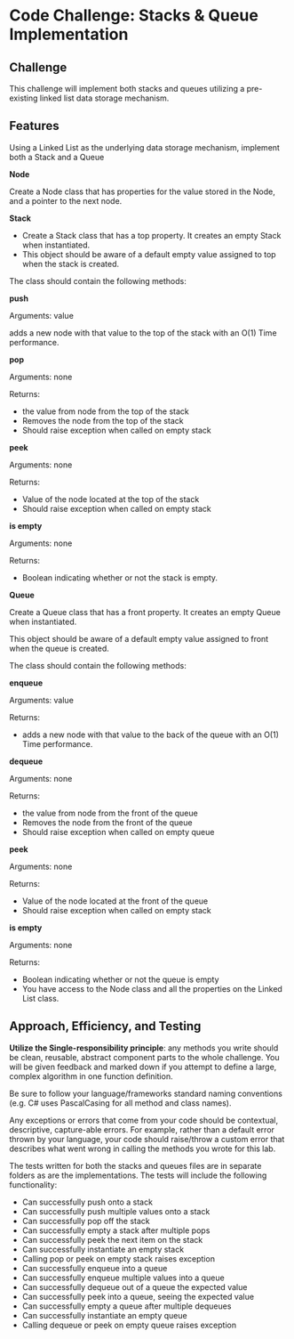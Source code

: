 # Code Challenge: Stacks & Queue Implementation

## Challenge

This challenge will implement both stacks and queues utilizing a pre-existing linked list data storage mechanism.

## Features

Using a Linked List as the underlying data storage mechanism, implement both a Stack and a Queue

**Node**

Create a Node class that has properties for the value stored in the Node, and a pointer to the next node.

**Stack**

- Create a Stack class that has a top property. It creates an empty Stack when instantiated.
- This object should be aware of a default empty value assigned to top when the stack is created.

The class should contain the following methods:

**push**

Arguments: value

adds a new node with that value to the top of the stack with an O(1) Time performance.

**pop**

Arguments: none

Returns:
  - the value from node from the top of the stack
  - Removes the node from the top of the stack
  - Should raise exception when called on empty stack

**peek**

Arguments: none

Returns:
  - Value of the node located at the top of the stack
  - Should raise exception when called on empty stack

**is empty**

Arguments: none

Returns:
  - Boolean indicating whether or not the stack is empty.

**Queue**

Create a Queue class that has a front property. It creates an empty Queue when instantiated.

This object should be aware of a default empty value assigned to front when the queue is created.

The class should contain the following methods:

**enqueue**

Arguments: value

Returns:
  - adds a new node with that value to the back of the queue with an O(1) Time performance.

**dequeue**

Arguments: none

Returns:

  - the value from node from the front of the queue
  - Removes the node from the front of the queue
  - Should raise exception when called on empty queue

**peek**

Arguments: none

Returns:

  - Value of the node located at the front of the queue
  - Should raise exception when called on empty stack

**is empty**

Arguments: none

Returns:
  - Boolean indicating whether or not the queue is empty
  - You have access to the Node class and all the properties on the Linked List class.

## Approach, Efficiency, and Testing

**Utilize the Single-responsibility principle**: any methods you write should be clean, reusable, abstract component parts to the whole challenge. You will be given feedback and marked down if you attempt to define a large, complex algorithm in one function definition.

Be sure to follow your language/frameworks standard naming conventions (e.g. C# uses PascalCasing for all method and class names).

Any exceptions or errors that come from your code should be contextual, descriptive, capture-able errors. For example, rather than a default error thrown by your language, your code should raise/throw a custom error that describes what went wrong in calling the methods you wrote for this lab.

The tests written for both the stacks and queues files are in separate folders as are the implementations. The tests will include the following functionality:

- Can successfully push onto a stack
- Can successfully push multiple values onto a stack
- Can successfully pop off the stack
- Can successfully empty a stack after multiple pops
- Can successfully peek the next item on the stack
- Can successfully instantiate an empty stack
- Calling pop or peek on empty stack raises exception
- Can successfully enqueue into a queue
- Can successfully enqueue multiple values into a queue
- Can successfully dequeue out of a queue the expected value
- Can successfully peek into a queue, seeing the expected value
- Can successfully empty a queue after multiple dequeues
- Can successfully instantiate an empty queue
- Calling dequeue or peek on empty queue raises exception

